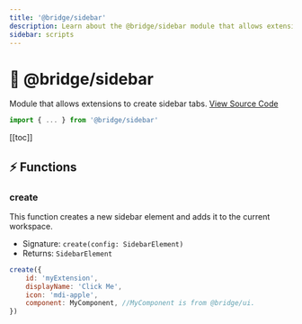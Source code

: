 ```yaml
---
title: '@bridge/sidebar'
description: Learn about the @bridge/sidebar module that allows extensions to create sidebar tabs.
sidebar: scripts
---
```


# 🧭 @bridge/sidebar

Module that allows extensions to create sidebar tabs.
[View Source Code](https://github.com/bridge-core/editor/blob/main/src/components/Extensions/Scripts/Modules/sidebar.ts)

```js
import { ... } from '@bridge/sidebar'
```

[[toc]]

## ⚡ Functions

### create

This function creates a new sidebar element and adds it to the current workspace.

-   Signature: `create(config: SidebarElement)`
-   Returns: `SidebarElement`

```js
create({
	id: 'myExtension',
	displayName: 'Click Me',
	icon: 'mdi-apple',
	component: MyComponent, //MyComponent is from @bridge/ui.
})
```
